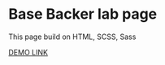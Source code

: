 # Base Backer lab page
  This page build on HTML, SCSS, Sass

  [DEMO LINK](https://evgen1sider.github.io/bakerlab-landing/)
